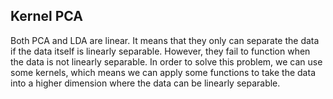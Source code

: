 ## Kernel PCA

Both PCA and LDA are linear. It means that they only can separate the data if the data itself is linearly separable. However, they fail to function when the data is not linearly separable. In order to solve this problem, we can use some kernels, which means we can apply some functions to take the data into a higher dimension where the data can be linearly separable. 
